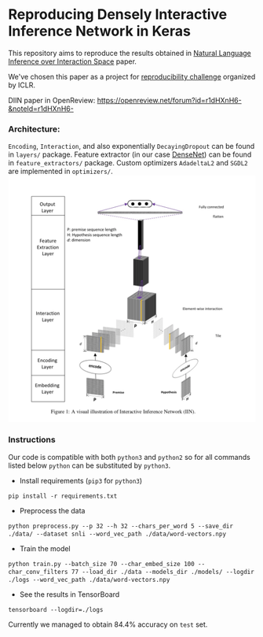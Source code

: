 # Reproducing Densely Interactive Inference Network in Keras

This repository aims to reproduce the results obtained in
[Natural Language Inference over Interaction Space](https://arxiv.org/abs/1709.04348) paper.

We've chosen this paper as a project for 
[reproducibility challenge](http://www.cs.mcgill.ca/~jpineau/ICLR2018-ReproducibilityChallenge.html) organized by ICLR.

DIIN paper in OpenReview: https://openreview.net/forum?id=r1dHXnH6-&noteId=r1dHXnH6-


### Architecture:
`Encoding`, `Interaction`, and also exponentially `DecayingDropout` can be found in `layers/` package.
Feature extractor (in our case [DenseNet](https://arxiv.org/abs/1608.06993)) can be found in `feature_extractors/` package.
Custom optimizers `AdadeltaL2` and `SGDL2` are implemented in `optimizers/`.
![](images/architecture.png "Architecture")


### Instructions

Our code is compatible with both `python3` and `python2` so for all commands listed below `python` can be substituted
by `python3`.

* Install requirements (`pip3` for `python3`)
```commandline
pip install -r requirements.txt
```

* Preprocess the data
```commandline
python preprocess.py --p 32 --h 32 --chars_per_word 5 --save_dir ./data/ --dataset snli --word_vec_path ./data/word-vectors.npy
```

* Train the model
```commandline
python train.py --batch_size 70 --char_embed_size 100 --char_conv_filters 77 --load_dir ./data --models_dir ./models/ --logdir ./logs --word_vec_path ./data/word-vectors.npy
```

* See the results in TensorBoard
```commandline
tensorboard --logdir=./logs
```

Currently we managed to obtain 84.4% accuracy on `test` set.